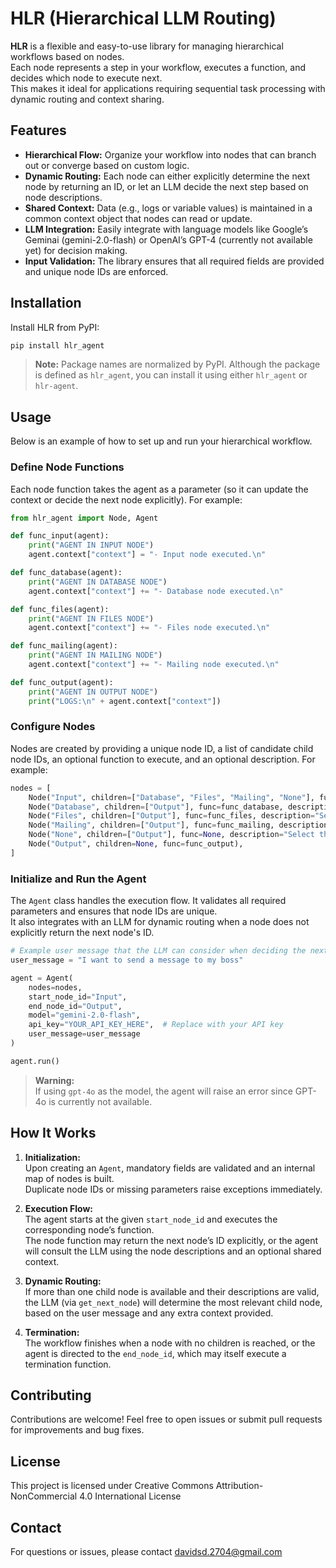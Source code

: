 # HLR (Hierarchical LLM Routing)

**HLR** is a flexible and easy-to-use library for managing hierarchical workflows based on nodes.  
Each node represents a step in your workflow, executes a function, and decides which node to execute next.  
This makes it ideal for applications requiring sequential task processing with dynamic routing and context sharing.

## Features

- **Hierarchical Flow:** Organize your workflow into nodes that can branch out or converge based on custom logic.
- **Dynamic Routing:** Each node can either explicitly determine the next node by returning an ID, or let an LLM decide the next step based on node descriptions.
- **Shared Context:** Data (e.g., logs or variable values) is maintained in a common context object that nodes can read or update.
- **LLM Integration:** Easily integrate with language models like Google’s Geminai (gemini-2.0-flash) or OpenAI’s GPT-4 (currently not available yet) for decision making.
- **Input Validation:** The library ensures that all required fields are provided and unique node IDs are enforced.

## Installation

Install HLR from PyPI:

```bash
pip install hlr_agent
```

> **Note:** Package names are normalized by PyPI. Although the package is defined as `hlr_agent`, you can install it using either `hlr_agent` or `hlr-agent`.

## Usage

Below is an example of how to set up and run your hierarchical workflow.

### Define Node Functions

Each node function takes the agent as a parameter (so it can update the context or decide the next node explicitly). For example:

```python
from hlr_agent import Node, Agent

def func_input(agent):
    print("AGENT IN INPUT NODE")
    agent.context["context"] = "- Input node executed.\n"

def func_database(agent):
    print("AGENT IN DATABASE NODE")
    agent.context["context"] += "- Database node executed.\n"

def func_files(agent):
    print("AGENT IN FILES NODE")
    agent.context["context"] += "- Files node executed.\n"

def func_mailing(agent):
    print("AGENT IN MAILING NODE")
    agent.context["context"] += "- Mailing node executed.\n"

def func_output(agent):
    print("AGENT IN OUTPUT NODE")
    print("LOGS:\n" + agent.context["context"])
```

### Configure Nodes

Nodes are created by providing a unique node ID, a list of candidate child node IDs, an optional function to execute, and an optional description. For example:

```python
nodes = [
    Node("Input", children=["Database", "Files", "Mailing", "None"], func=func_input),
    Node("Database", children=["Output"], func=func_database, description="Select this if the user wants to use a database"),
    Node("Files", children=["Output"], func=func_files, description="Select this if the user wants to use a file"),
    Node("Mailing", children=["Output"], func=func_mailing, description="Select this if the user wants to use a mailing related functionality."),
    Node("None", children=["Output"], func=None, description="Select this node if the rest of the nodes are not valid for the request"),
    Node("Output", children=None, func=func_output),
]
```

### Initialize and Run the Agent

The `Agent` class handles the execution flow. It validates all required parameters and ensures that node IDs are unique.  
It also integrates with an LLM for dynamic routing when a node does not explicitly return the next node's ID.

```python
# Example user message that the LLM can consider when deciding the next node.
user_message = "I want to send a message to my boss"

agent = Agent(
    nodes=nodes,
    start_node_id="Input",
    end_node_id="Output",
    model="gemini-2.0-flash",
    api_key="YOUR_API_KEY_HERE",  # Replace with your API key
    user_message=user_message
)

agent.run()
```

> **Warning:**  
> If using `gpt-4o` as the model, the agent will raise an error since GPT-4o is currently not available.

## How It Works

1. **Initialization:**  
   Upon creating an `Agent`, mandatory fields are validated and an internal map of nodes is built.  
   Duplicate node IDs or missing parameters raise exceptions immediately.

2. **Execution Flow:**  
   The agent starts at the given `start_node_id` and executes the corresponding node’s function.  
   The node function may return the next node’s ID explicitly, or the agent will consult the LLM using the node descriptions and an optional shared context.

3. **Dynamic Routing:**  
   If more than one child node is available and their descriptions are valid, the LLM (via `get_next_node`) will determine the most relevant child node, based on the user message and any extra context provided.

4. **Termination:**  
   The workflow finishes when a node with no children is reached, or the agent is directed to the `end_node_id`, which may itself execute a termination function.

## Contributing

Contributions are welcome! Feel free to open issues or submit pull requests for improvements and bug fixes.

## License

This project is licensed under Creative Commons Attribution-NonCommercial 4.0 International License
## Contact

For questions or issues, please contact davidsd.2704@gmail.com
